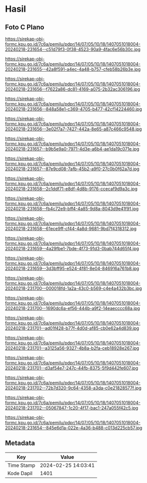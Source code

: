 # Hasil

## Foto C Plano

https://sirekap-obj-formc.kpu.go.id/7c6a/pemilu/pdpr/14/07/05/10/18/1407051018004-20240218-231654--c51d79f3-0f38-4523-90a9-4fac6e56b30c.jpg

https://sirekap-obj-formc.kpu.go.id/7c6a/pemilu/pdpr/14/07/05/10/18/1407051018004-20240218-231655--42a8f591-a4ec-4a48-b757-cfeb58b26b3e.jpg

https://sirekap-obj-formc.kpu.go.id/7c6a/pemilu/pdpr/14/07/05/10/18/1407051018004-20240218-231656--f7622a86-dc81-4169-a075-2b32ac306196.jpg

https://sirekap-obj-formc.kpu.go.id/7c6a/pemilu/pdpr/14/07/05/10/18/1407051018004-20240218-231656--848a58e1-c369-4705-b477-42cf14224460.jpg

https://sirekap-obj-formc.kpu.go.id/7c6a/pemilu/pdpr/14/07/05/10/18/1407051018004-20240218-231656--3e02f7a7-7427-442a-8e65-a87c466c9548.jpg

https://sirekap-obj-formc.kpu.go.id/7c6a/pemilu/pdpr/14/07/05/10/18/1407051018004-20240218-231657--b9b5e9a0-7971-4d3e-a6b4-ae1da19c071e.jpg

https://sirekap-obj-formc.kpu.go.id/7c6a/pemilu/pdpr/14/07/05/10/18/1407051018004-20240218-231657--87e9cd08-7afb-45b2-a9f0-27c0b0f62a7d.jpg

https://sirekap-obj-formc.kpu.go.id/7c6a/pemilu/pdpr/14/07/05/10/18/1407051018004-20240218-231658--2c1ddf71-e8df-4d8b-9176-ccecaf9d9a3c.jpg

https://sirekap-obj-formc.kpu.go.id/7c6a/pemilu/pdpr/14/07/05/10/18/1407051018004-20240218-231658--fb4c72e9-bff4-4a85-9d8a-8043d9e41f91.jpg

https://sirekap-obj-formc.kpu.go.id/7c6a/pemilu/pdpr/14/07/05/10/18/1407051018004-20240218-231658--61ece9ff-cf44-4a8d-9681-9bd7f4318312.jpg

https://sirekap-obj-formc.kpu.go.id/7c6a/pemilu/pdpr/14/07/05/10/18/1407051018004-20240218-231659--4a29fbe1-7bde-4f73-91d3-0bab744d65f4.jpg

https://sirekap-obj-formc.kpu.go.id/7c6a/pemilu/pdpr/14/07/05/10/18/1407051018004-20240218-231659--3d3bff95-e524-4f81-8e04-846916a761b8.jpg

https://sirekap-obj-formc.kpu.go.id/7c6a/pemilu/pdpr/14/07/05/10/18/1407051018004-20240218-231700--000018fd-1a2a-43c0-b569-c4e4a432b3bc.jpg

https://sirekap-obj-formc.kpu.go.id/7c6a/pemilu/pdpr/14/07/05/10/18/1407051018004-20240218-231700--1690dc6a-ef56-444b-a9f2-14eaecccc68a.jpg

https://sirekap-obj-formc.kpu.go.id/7c6a/pemilu/pdpr/14/07/05/10/18/1407051018004-20240218-231701--ad01f428-b77f-4d0d-af85-cb0e62a4d839.jpg

https://sirekap-obj-formc.kpu.go.id/7c6a/pemilu/pdpr/14/07/05/10/18/1407051018004-20240218-231701--a3125a56-9327-4b8a-b2fa-ceb18928e267.jpg

https://sirekap-obj-formc.kpu.go.id/7c6a/pemilu/pdpr/14/07/05/10/18/1407051018004-20240218-231701--d3af54e7-247c-44fb-8375-5f9d442fe607.jpg

https://sirekap-obj-formc.kpu.go.id/7c6a/pemilu/pdpr/14/07/05/10/18/1407051018004-20240218-231702--72b7d320-9c64-4358-a3da-c0e21828577f.jpg

https://sirekap-obj-formc.kpu.go.id/7c6a/pemilu/pdpr/14/07/05/10/18/1407051018004-20240218-231702--05067847-1c20-4f17-bac1-247a055f42c5.jpg

https://sirekap-obj-formc.kpu.go.id/7c6a/pemilu/pdpr/14/07/05/10/18/1407051018004-20240218-231654--845e6d1a-022e-4a36-b488-c013d225cb57.jpg


## Metadata

| Key        | Value               |
| ---------- | ------------------- |
| Time Stamp | 2024-02-25 14:03:41 |
| Kode Dapil | 1401                |



